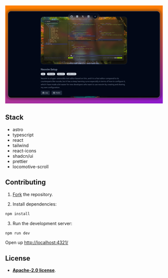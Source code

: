 ![alogocode.site](/images/cover.png)

## Stack

- astro
- typescript
- react
- tailwind
- react-icons
- shadcn/ui
- prettier
- locomotive-scroll

## Contributing

1. [Fork](https://github.com/slydragonn/alogocode.site/fork) the repository.

2. Install dependencies:

```bash
npm install
```

3. Run the development server:

```bash
npm run dev
```

Open up [http://localhost:4321/](http://localhost:4321/)

## License

- [**Apache-2.0 license**](https://github.com/slydragonn/alogocode.site?tab=Apache-2.0-1-ov-file#readme).
